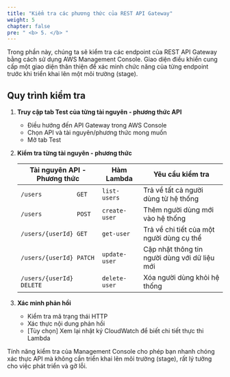 ```yaml
---
title: "Kiểm tra các phương thức của REST API Gateway"
weight: 5
chapter: false
pre: " <b> 5. </b> "
---
```


Trong phần này, chúng ta sẽ kiểm tra các endpoint của REST API Gateway bằng cách sử dụng AWS Management Console. Giao diện điều khiển cung cấp một giao diện thân thiện để xác minh chức năng của từng endpoint trước khi triển khai lên một môi trường (stage).

## Quy trình kiểm tra

1. **Truy cập tab Test của từng tài nguyên - phương thức API**
   - Điều hướng đến API Gateway trong AWS Console
   - Chọn API và tài nguyên/phương thức mong muốn
   - Mở tab Test

2. **Kiểm tra từng tài nguyên - phương thức**

   | Tài nguyên API - Phương thức | Hàm Lambda    | Yêu cầu kiểm tra                             |
   | --------------------------- | ------------- | -------------------------------------------- |
   | `/users          GET`       | `list-users`  | Trả về tất cả người dùng từ hệ thống         |
   | `/users          POST`      | `create-user` | Thêm người dùng mới vào hệ thống             |
   | `/users/{userId} GET`       | `get-user`    | Trả về chi tiết của một người dùng cụ thể    |
   | `/users/{userId} PATCH`     | `update-user` | Cập nhật thông tin người dùng với dữ liệu mới|
   | `/users/{userId} DELETE`    | `delete-user` | Xóa người dùng khỏi hệ thống                 |

3. **Xác minh phản hồi**
   - Kiểm tra mã trạng thái HTTP
   - Xác thực nội dung phản hồi
   - [Tùy chọn] Xem lại nhật ký CloudWatch để biết chi tiết thực thi Lambda

Tính năng kiểm tra của Management Console cho phép bạn nhanh chóng xác thực API mà không cần triển khai lên môi trường (stage), rất lý tưởng cho việc phát triển và gỡ lỗi.
